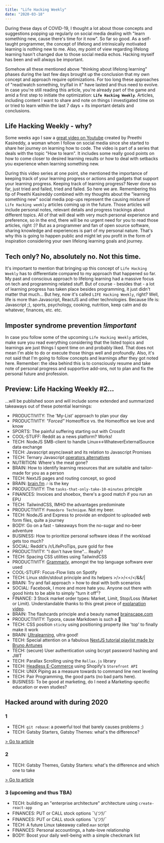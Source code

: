 ```yaml
---
title: "Life Hacking Weekly"
date: "2020-03-18"
---
```


During these days of COVID-19, I thought a lot about those concepts and suggestions popping up regularly on social media dealing with "learn something new, cause there's time for it now". So far so good. As a self-taught programmer, the concept of lifelong and intrinsically motivated learning is nothing new to me. Also, my point of view regarding lifelong learning hasn't changed due to those social media echos. Hacking myself has been and will always be important.

Somehow all these mentioned above "thinking about lifelong learning" phases during the last few days brought up the conclusion that my own concept and approach require optimizations. For too long these approaches of "read/watch something, try/fail in it" have lasted and thus need to evolve. In case you're still reading this article, you're already part of the game and amid a first step to initiate the optimization: **`Life Hacking Weekly`**. Articles, including content I want to share and note on things I investigated time on or tried to learn within the last 7 days + its important details and conclusions.

## Life Hacking Weekly - why?

Some weeks ago I saw a [great video on Youtube](https://www.youtube.com/watch?v=rQ7lkF7iWtc) created by Preethi Kasireddy, a woman whom I follow on social media since she started to share her journey on learning how to code. The video is part of a series that deals with the topic "How to learn". It includes some really good points on how to come closer to desired learning results or how to deal with setbacks you experience when learning something new.

During this video series at one point, she mentioned the importance of keeping track of your learning progress or actions and gadgets that support your learning progress. Keeping track of learning progress? Never done so far, just tried and failed, tried and failed. So here we are. Remembering this tip of Preethi Kasireddy combined with my thoughts about the "learning something new" social media pop-ups represent the causing mixture of `Life Hacking weekly` articles coming up in the future. Those articles will include personal notes, relevant details and progress trackings about different topics. All of that will deal with very much personal experience and preference, so in the end, there will be no urgent need for you to read those articles, right :)? But as a programmer and fan of open source software, sharing knowledge and experiences is part of my personal nature. That's why this is going to happen public and might let you profit in the form of inspiration considering your own lifelong learning goals and journey.

## Tech only? No, absolutely no. Not this time.

It's important to mention that bringing up this concept of `Life Hacking Weekly` has to differentiate compared to my approach that happened so far. My past and conscious approach to lifelong learning had a massive focus on tech and programming related stuff. But of course - besides that - a lot of learning progress has taken place besides programming, it just didn't matter that much... But hey, now it's called `LIFE Hacking Weekly`, right? Well, life is more than Javascript, ReactJS and other technologies. Because life is: Javascript ;), sports, psychology, cooking, nutrition, keep calm and do whatever, finances, etc. etc.

## Imposter syndrome prevention **_!important_**

In case you follow some of the upcoming `Life Hacking Weekly` articles, make sure you read everything considering that the listed topics and learnings are just things I spent time on and probably liked. That does not mean I'm able to do or execute those things well and profoundly. Also, it's not said that I'm going to follow concepts and learnings after they got noted here. Remember: the idea behind this is to consciously resume and take note of personal progress and supportive add-ons, not to plan and fix the personal future and profession.

## Preview: Life Hacking Weekly #2...

...will be published soon and will include some extended and summarized takeaways out of these potential learnings:

- PRODUCTIVITY: The 'My-List' approach to plan your day
- PRODUCTIVITY: _"Forced"_ Homeoffice vs. the Homeoffice we love and know
- SPORTS: The painful suffering starting out with Crossfit
- COOL-STUFF: Reddit as a news platform? Works!
- TECH: NodeJS SMB-client to handle Linux<->WhateverExternalSource data exchange
- TECH: Javascript async/await and its relation to Javascript Promises
- TECH: Ternary Javascript [operators alternatives](https://twitter.com/sulco/status/1240262496629514240/photo/1)
- NUTRITION: Where's the meat gone?
- BRAIN: How to identify learning resources that are suitable and tailor-made for you as a person
- TECH: NextJS pages and routing concept, so good
- BRAIN: [brain.fm](https://brain.fm) 🎶 is the key
- PRODUCTIVITY: The `tasks-that-only-take-10-minutes` principle
- FINANCES: Invoices and shoebox, there's a good match if you run an EPU
- TECH: TailwindCSS, IMHO the advantages predominate
- PRODUCTIVITY: `Pomodoro Technique`. Not my beer.
- TECH: NodeJS and Express to provide an endpoint to uploaded web form files, quite a journey
- BODY: Go on a fast - takeaways from the no-sugar and no-beer adventure
- BUSINESS: How to prioritize personal software ideas if the workload gets too much?
- SOCIAL: Reddit's /r/LifeProTips, pure gold for free
- PRODUCTIVITY: "I don't have time"... Really?
- TECH: Spacing CSS utilities using TailwindCSS
- PRODUCTIVITY: [Grammarly](https://grammarly.com), amongst the top language software ever used
- COOL-STUFF: Focus-Flow lists on Spotify
- TECH: Linux stdin/stdout principle and its helpers >/>>/<</</&&/|
- BRAIN: Try and fail approach > how to deal with both scenarios
- SOCIAL: Facebook, I more and more hate you. Anyone out there with good hints to be able to simply "turn it off"?
- FINANCE: 3 Stock market order types: Market, Limit, Stop/Loss (Market or Limit). Understandable thanks to this great piece of [explanation video](https://www.youtube.com/watch?v=DF23jO8Y0n0).
- BRAIN: The flashcards principle and a beauty named [brainscape.com](https://brainscape.com)
- PRODUCTIVITY: Typora, cause Markdown is such a 🚀
- TECH: CSS position `sticky` using positioning property like 'top' to finally make it work
- BRAIN: [Ultralearning](https://www.njlifehacks.com/ultralearning-by-scott-young-book-summary/), ultra good!
- TECH: Special attention on a fabulous [NextJS tutorial playlist made by Bruno Antunes](https://www.youtube.com/watch?v=7J4iL1HDshQ&list=PLYSZyzpwBEWSQsrukurP09ksi49H9Yj40)
- TECH: (secure) User authentication using bcrypt password hashing and JWT
- TECH: Parallax Scrolling using the `Rellax.js` library
- TECH: [Headless E-Commerce](https://www.shopify.de/blog/headless-commerce) using Shopify's `Storefront API`
- TECH: UNIX Piping as a measure towards to command line next leveling
- TECH: Pair Programming, the good parts (no bad parts here).
- BUSINESS: To be good at marketing, do I need a Marketing-specific education or even studies?

## Hacked around with during 2020

### 1

- TECH: `git rebase`: a powerful tool that barely causes problems ;)
- TECH: Gatsby Starters, Gatsby Themes: what's the difference?

[> Go to article](./1)

### 2

- TECH: Gatsby Themes, Gatsby Starters: what's the difference and which one to take

[> Go to article](./2)

### 3 (upcoming and thus TBA)

- TECH: building an "enterprise architecture" architecture using `create-react-app`
- FINANCES: PUT or CALL stock options ¯\\_(ツ)_/¯
- FINANCES: PUT or CALL stock options ¯\\_(ツ)_/¯
- TECH: A future Linux takeaway called _`man`_ script
- FINANCES: Personal accountings, a hate-love relationship
- BODY: Boost your daily well-being with a simple checkmark list
